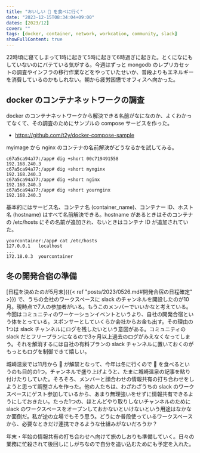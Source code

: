```yaml
---
title: "おいしい 🦀 を食べに行く"
date: "2023-12-15T08:34:04+09:00"
dates: [2023/12]
cover: ""
tags: [docker, container, network, workcation, community, slack]
showFullContent: true
---
```


22時頃に寝てしまって1時に起きて5時に起きて6時過ぎに起きた。とくになにもしていないのにバテている気がする。今週はずっと mongodb のレプリカセットの調査やインフラの移行作業などをやっていたせいか、普段よりもエネルギーを消費しているのかもしれない。朝から疲労困憊でオフィスへ向かった。

## docker のコンテナネットワークの調査

docker のコンテナネットワークから解決できる名前がなになのか、よくわかってなくて、その調査のためにサンプルの compose サービスを作った。

* https://github.com/t2y/docker-compose-sample

myimage から nginx のコンテナの名前解決がどうなるかを試してみる。

```
c67a5ca94a77:/app# dig +short 00c719491558
192.168.240.3
c67a5ca94a77:/app# dig +short mynginx
192.168.240.3
c67a5ca94a77:/app# dig +short nginx
192.168.240.3
c67a5ca94a77:/app# dig +short yournginx
192.168.240.3
```

基本的にはサービス名、コンテナ名 (container\_name)、コンテナー ID、ホスト名 (hostname) はすべて名前解決できる。hostname があるときはそのコンテナの /etc/hosts にその名前が追加され、ないときはコンテナ ID が追加されていた。

```
yourcontainer:/app# cat /etc/hosts
127.0.0.1	localhost
...
172.18.0.3	yourcontainer
```

## 冬の開発合宿の準備

[日程を決めたのが5月末]({{< ref "posts/2023/0526.md#開発合宿の日程確定" >}}) で、うちの会社のワークスペースに slack のチャンネルを開設したのが10月。現時点で7人の参加者がいる。もうこのメンバーでいいかなと考えている。今回はコミュニティのワーケーションイベントというより、自社の開発合宿という体をとっている。スポンサーとしていくらか会社からお金も出す。その理由の1つは slack チャンネルにログを残したいという意図がある。コミュニティの slack だとフリープランになるので3ヶ月以上過去のログがみえなくなってしまう。それを解消するには自社の有料プランの slack チャンネルに置いておくのがもっともログを制御できて嬉しい。

城崎温泉では11月から 🦀 が解禁となって、今年は冬に行くので 🦀 を食べるというのも目的の1つ。チャンネルで盛り上げようと、たまに城崎温泉の記事を貼り付けたりしていた。そろそろ、メンバーと顔合わせの情報共有の打ち合わせをしようと思って調整さんを作った。他の人たちは、わざわざうちの slack のワークスペースにゲスト参加しているから、あまり無理強いをせずに情報共有できるようにしておきたい。たった1つの、ほとんどやり取りしないチャンネルのために slack のワークスペースをオープンしておかないといけないという用途はなかなか面倒だ。私が逆の立場でもそう思う。どうにか普段使っているワークスペースから、必要なときだけ連携できるような仕組みがないだろうか？

年末・年始の情報共有の打ち合わせへ向けて旅のしおりも準備していく。日々の業務に忙殺されて後回しにしがちなので自分を追い込むためにも予定を入れた。
